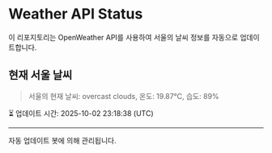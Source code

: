 
# Weather API Status

이 리포지토리는 OpenWeather API를 사용하여 서울의 날씨 정보를 자동으로 업데이트합니다.

## 현재 서울 날씨
> 서울의 현재 날씨: overcast clouds, 온도: 19.87°C, 습도: 89%

⏳ 업데이트 시간: 2025-10-02 23:18:38 (UTC)

---
자동 업데이트 봇에 의해 관리됩니다.
